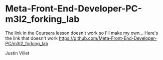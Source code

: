 # Meta-Front-End-Developer-PC-m3l2_forking_lab
The link in the Coursera lesson doesn't work so I'll make my own...
Here's the link that doesn't work https://github.com/Meta-Front-End-Developer-PC/m3l2_forking_lab

Justin Villet 
